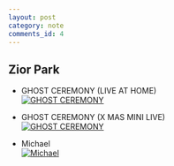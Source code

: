 ```yaml
---
layout: post
category: note
comments_id: 4
---
```

## Zior Park

* GHOST CEREMONY (LIVE AT HOME)  
[![GHOST CEREMONY](http://img.youtube.com/vi/BzQPdiCEE9A/0.jpg)](http://www.youtube.com/watch?v=BzQPdiCEE9A "GHOST CEREMONY \(LIVE AT HOME\) - Feeling Whitney (Post Malone) + HOMEBIRD (Freestyle)")

* GHOST CEREMONY (X MAS MINI LIVE)  
[![GHOST CEREMONY](http://img.youtube.com/vi/DOkbOdFChV8/0.jpg)](http://www.youtube.com/watch?v=DOkbOdFChV8 "GHOST CEREMONY (X MAS MINI LIVE) - Christmas High + Come Out And Play (Billie Eilish) + Santa Baby")

* Michael  
[![Michael](http://img.youtube.com/vi/rjXzasH2dXo/0.jpg)](http://www.youtube.com/watch?v=rjXzasH2dXo "Michael")
